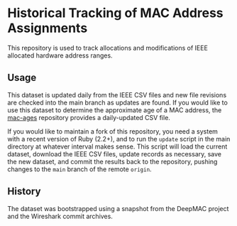 # Historical Tracking of MAC Address Assignments

This repository is used to track allocations and modifications of IEEE allocated hardware address ranges.

## Usage
This dataset is updated daily from the IEEE CSV files and new file revisions are checked into the main branch as updates are found. If you would like to use this dataset to determine the approximate age of a MAC address, the [mac-ages](https://github.com/hdm/mac-ages) repository provides a daily-updated CSV file. 

If you would like to maintain a fork of this repository, you need a system with a recent version of Ruby (2.2+), and to run the `update` script in the main directory at whatever interval makes sense. This script will load the current dataset, download the IEEE CSV files, update records as necessary, save the new dataset, and commit the results back to the repository, pushing changes to the `main` branch of the remote `origin`.

## History

The dataset was bootstrapped using a snapshot from the DeepMAC project and the Wireshark commit archives.
